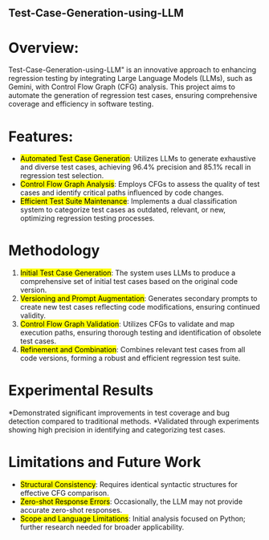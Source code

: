 ## Test-Case-Generation-using-LLM

# Overview:
Test-Case-Generation-using-LLM" is an innovative approach to enhancing regression testing by integrating Large Language Models (LLMs), such as Gemini, with Control Flow Graph (CFG) analysis. This project aims to automate the generation of regression test cases, ensuring comprehensive coverage and efficiency in software testing.

# Features:
* <mark>Automated Test Case Generation</mark>: Utilizes LLMs to generate exhaustive and diverse test cases, achieving 96.4% precision and 85.1% recall in regression test selection.
* <mark>Control Flow Graph Analysis</mark>: Employs CFGs to assess the quality of test cases and identify critical paths influenced by code changes.
* <mark>Efficient Test Suite Maintenance</mark>: Implements a dual classification system to categorize test cases as outdated, relevant, or new, optimizing regression testing processes.

# Methodology  

1) <mark>Initial Test Case Generation</mark>: The system uses LLMs to produce a comprehensive set of initial test cases based on the original code version.
2) <mark>Versioning and Prompt Augmentation</mark>: Generates secondary prompts to create new test cases reflecting code modifications, ensuring continued validity.
3) <mark>Control Flow Graph Validation</mark>: Utilizes CFGs to validate and map execution paths, ensuring thorough testing and identification of obsolete test cases.
4) <mark>Refinement and Combination</mark>: Combines relevant test cases from all code versions, forming a robust and efficient regression test suite.

# Experimental Results
*Demonstrated significant improvements in test coverage and bug detection compared to traditional methods.
*Validated through experiments showing high precision in identifying and categorizing test cases.

# Limitations and Future Work
* <mark>Structural Consistency</mark>: Requires identical syntactic structures for effective CFG comparison.
* <mark>Zero-shot Response Errors</mark>: Occasionally, the LLM may not provide accurate zero-shot responses.
* <mark>Scope and Language Limitations</mark>: Initial analysis focused on Python; further research needed for broader applicability.
